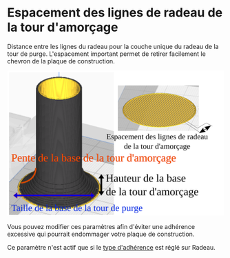 Espacement des lignes de radeau de la tour d'amorçage
====
Distance entre les lignes du radeau pour la couche unique du radeau de la tour de purge. L'espacement important permet de retirer facilement le chevron de la plaque de construction.

![Espacement des lignes de radeau de la tour d'amorçage](../images/prime_tower_56_fr.svg)

Vous pouvez modifier ces paramètres afin d'éviter une adhérence excessive qui pourrait endommager votre plaque de construction.

Ce paramètre n'est actif que si le [type d'adhérence](../platform_adhesion/adhesion_type.md) est réglé sur Radeau.